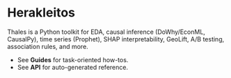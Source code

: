 # Herakleitos

Thales is a Python toolkit for EDA, causal inference (DoWhy/EconML, CausalPy), time series (Prophet), SHAP interpretability, GeoLift, A/B testing, association rules, and more.

- See **Guides** for task-oriented how-tos.
- See **API** for auto-generated reference.

